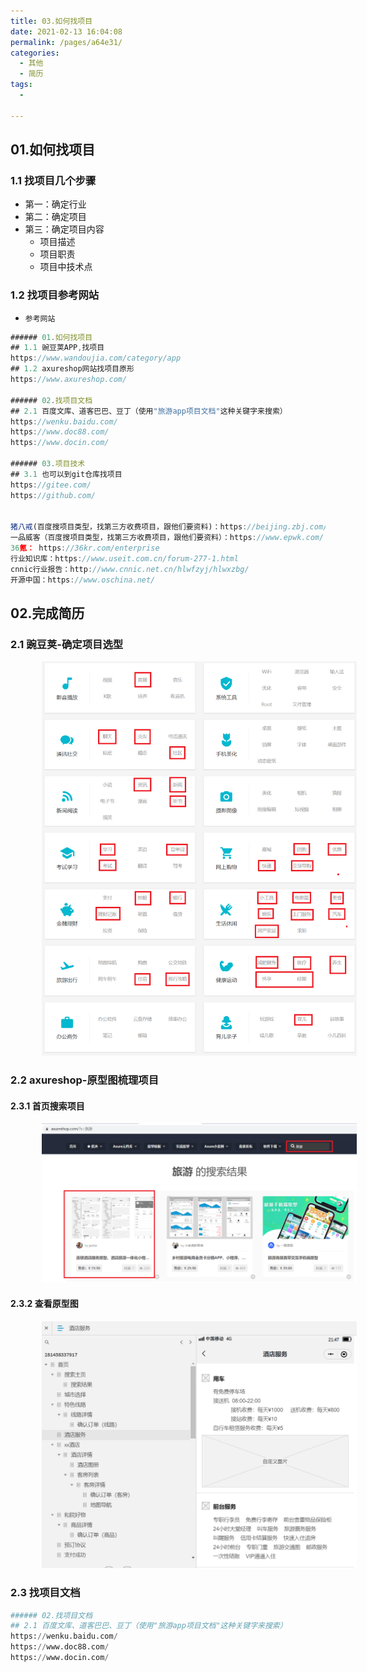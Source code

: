 ```yaml
---
title: 03.如何找项目
date: 2021-02-13 16:04:08
permalink: /pages/a64e31/
categories:
  - 其他
  - 简历
tags:
  - 

---
```


## 01.如何找项目

### 1.1 找项目几个步骤

- 第一：确定行业
- 第二：确定项目
- 第三：确定项目内容
     - 项目描述
     - 项目职责
     - 项目中技术点

### 1.2 找项目参考网站

- `参考网站`

```javascript
###### 01.如何找项目
## 1.1 豌豆荚APP,找项目
https://www.wandoujia.com/category/app
## 1.2 axureshop网站找项目原形
https://www.axureshop.com/

###### 02.找项目文档 
## 2.1 百度文库、道客巴巴、豆丁（使用"旅游app项目文档"这种关键字来搜索）
https://wenku.baidu.com/
https://www.doc88.com/
https://www.docin.com/

###### 03.项目技术
## 3.1 也可以到git仓库找项目
https://gitee.com/    
https://github.com/  


猪八戒(百度搜项目类型，找第三方收费项目，跟他们要资料)：https://beijing.zbj.com/
一品威客（百度搜项目类型，找第三方收费项目，跟他们要资料）：https://www.epwk.com/
36氪： https://36kr.com/enterprise
行业知识库：https://www.useit.com.cn/forum-277-1.html
cnnic行业报告：http://www.cnnic.net.cn/hlwfzyj/hlwxzbg/
开源中国：https://www.oschina.net/
```

## 02.完成简历

### 2.1 豌豆荚-确定项目选型

<img src="./assets/image-20210201103733344.png" style="width: 800px; margin-left: 50px;"> </img>

### 2.2 axureshop-原型图梳理项目

#### 2.3.1 首页搜索项目

<img src="./assets/image-20210201104303023.png" style="width: 800px; margin-left: 50px;"> </img>

#### 2.3.2 查看原型图

<img src="./assets/image-20210201104159939.png" style="width: 600px; margin-left: 50px;"> </img>

### 2.3 找项目文档

```python
###### 02.找项目文档 
## 2.1 百度文库、道客巴巴、豆丁（使用"旅游app项目文档"这种关键字来搜索）
https://wenku.baidu.com/
https://www.doc88.com/
https://www.docin.com/
```